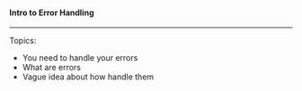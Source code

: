 #### Intro to Error Handling
---

Topics:

* You need to handle your errors
* What are errors
* Vague idea about how handle them

